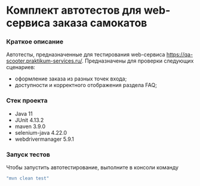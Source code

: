 # Комплект автотестов для web-сервиса заказа самокатов
### Краткое описание
Автотесты, предназначенные для тестирования web-сервиса https://qa-scooter.praktikum-services.ru/. 
Предназначены для проверки следующих сценариев: 
- оформление заказа из разных точек входа;
- доступности и корректного отображения раздела FAQ;


### Стек проекта
- Java 11 
- JUnit 4.13.2
- maven 3.9.0
- selenium-java 4.22.0
- webdrivermanager 5.9.1

### Запуск тестов
Чтобы запустить автотестирование, выполните в консоли команду

```cmd
"mvn clean test"
```
